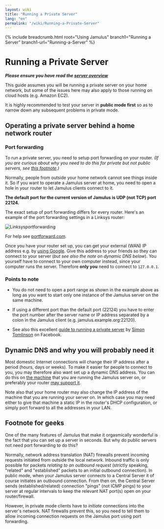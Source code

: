 ```yaml
---
layout: wiki
title: "Running a Private Server"
lang: "en"
permalink: "/wiki/Running-a-Private-Server"
---
```


{% include breadcrumb.html root="Using Jamulus" branch1="Running a Server" branch1-url="Running-a-Server" %}

# Running a Private Server

**_Please ensure you have read the [server overview](Running-a-Server)_**

This guide assumes you will be running a private server on your home network, but some of the issues here may also apply to those running on cloud hosts (e.g. Amazon EC2).

It is highly recommended to test your server in **public mode first** so as to narrow down any subsequent problems in private mode.

## Operating a private server behind a home network router
### Port forwarding
To run a private server, you need to setup port forwarding on your router. _(If you are curious about why you need to do this for private but not public servers, see [this footnote](#footnote-for-geeks).)_

Normally, people from outside your home network cannot see things inside it. So if you want to operate a Jamulus server at home, you need to open a hole in your router to let Jamulus clients connect to it.

**The default port for the current version of Jamulus is UDP (not TCP) port 22124.**

The exact setup of port forwarding differs for every router. Here's an example of the port forwarding settings in a Linksys router:

![Linksysportforwarding](https://user-images.githubusercontent.com/4561747/97542495-bc62bc00-19be-11eb-8e54-b6e906e676f6.jpg)

For help see [portforward.com](https://portforward.com).

Once you have your router set up, you can get your external (WAN) IP address e.g. by [using Google](https://www.google.com/search?q=what+is+my+ip). Give this address to your friends so they can connect to your server (_but see also the note on dynamic DNS below_). You yourself have to connect to your own computer instead, since your computer runs the server. Therefore **only you** need to connect to `127.0.0.1`.

### Points to note

* You do not need to open a port range as shown in the example above as long as you want to start only one instance of the Jamulus server on the same machine.

* If using a different port than the default port (22124) you have to enter the port number after the server name or IP address separated by a colon in the Jamulus client (e.g. jamulus.example.org:22120).

* See also this excellent [guide to running a private server](https://www.facebook.com/notes/jamulus-online-musicianssingers-jamming/how-to-create-a-private-server-for-band-rehearsals/508642543044030/) by [Simon Tomlinson](https://www.facebook.com/simon.james.tomlinson?eid=ARBQoY3KcZAtS3pGdLJuqvQTeRSOo4gHdQZT7nNzOt1oPMGgZ4_3GERe-rOyH5PxsSHVYYXjWwcqd71a) on Facebook.  

## Dynamic DNS and why you will probably need it

Most domestic Internet connections will change their IP address after a period (hours, days or weeks). To make it easier for people to connect to you, you may therefore also want set up a dynamic DNS address. You can do this on [the machine](https://www.online-tech-tips.com/computer-tips/ddns-dynamic-dns-service/) that you are running the Jamulus server on, or preferably your router [may support it](https://www.noip.com/support/knowledgebase/how-to-configure-ddns-in-router/).

Note also that your home router may also change the IP address of the machine that you are running your server on. In which case you may need either to give that machine a static IP in the router's DHCP configuration, or simply port forward to all the addresses in your LAN.

## Footnote for geeks

One of the many features of Jamulus that make it orgasmically wonderful is the fact that you can set up a server in seconds. But why do public servers not need port forwarding to do this?

Normally, network address translation (NAT) firewalls prevent incoming requests initiated from outside the local network. Inbound traffic is only possible for packets _relating to an outbound request_ (strictly speaking, "related" and "established" packets to an initial outbound connection). In public mode, when your Jamulus server connects to a Central Server it of course initiates an outbound connection. From then on, the Central Server sends (established/related) connection "pings" (not ICMP pings) to your server at regular intervals to keep the relevant NAT port(s) open on your router/firewall.

However, in private mode clients have to _initiate_ connections into the server's network. NAT firewalls prevent this, so you need to tell them to allow incoming connection requests on the Jamulus port using port forwarding.
